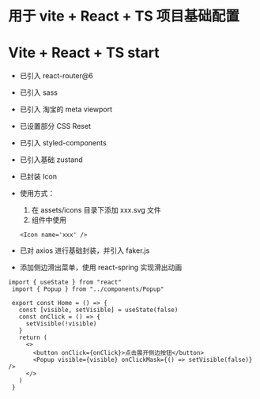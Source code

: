 # 用于 vite + React + TS 项目基础配置

# Vite + React + TS  start 
- 已引入 react-router@6
- 已引入 sass
- 已引入 淘宝的 meta viewport
- 已设置部分 CSS Reset
- 已引入 styled-components 
- 已引入基础 zustand

- 已封装 Icon
- 
  使用方式：
  1. 在 assets/icons 目录下添加 xxx.svg 文件
  2. 组件中使用
  ```
  <Icon name='xxx' />
  ```
 - 已对 axios 进行基础封装，并引入 faker.js
 

 - 添加侧边滑出菜单，使用 react-spring 实现滑出动画
 ```
 import { useState } from "react"
  import { Popup } from "../components/Popup"

  export const Home = () => {
    const [visible, setVisible] = useState(false)
    const onClick = () => {
      setVisible(!visible)
    }
    return (
      <>
        <button onClick={onClick}>点击展开侧边按钮</button>
        <Popup visible={visible} onClickMask={() => setVisible(false)} />
      </>
    )
  }
 ```